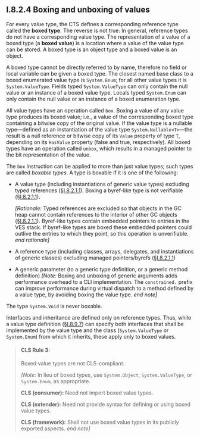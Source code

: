 ## I.8.2.4 Boxing and unboxing of values

For every value type, the CTS defines a corresponding reference type called the **boxed type**. The reverse is not true: In general, reference types do not have a corresponding value type. The representation of a value of a boxed type (a **boxed value**) is a location where a value of the value type can be stored. A boxed type is an object type and a boxed value is an object.

A boxed type cannot be directly referred to by name, therefore no field or local variable can be given a boxed type. The closest named base class to a boxed enumerated value type is `System.Enum`; for all other value types it is `System.ValueType`. Fields typed `System.ValueType` can only contain the null value or an instance of a boxed value type. Locals typed `System.Enum` can only contain the null value or an instance of a boxed enumeration type.

All value types have an operation called `box`. Boxing a value of any value type produces its boxed value; i.e., a value of the corresponding boxed type containing a bitwise copy of the original value. If the value type is a nullable type&mdash;defined as an instantiation of the value type `System.Nullable<T>`&mdash;the result is a null reference or bitwise copy of its `Value` property of type `T`, depending on its `HasValue` property (false and true, respectively). All boxed types have an operation called `unbox`, which results in a managed pointer to the bit representation of the value.

The `box` instruction can be applied to more than just value types; such types are called *boxable types*. A type is boxable if it is one of the following:

 * A value type (including instantiations of generic value types) excluding typed references (§[I.8.2.1.1](i.8.2.1.1-managed-pointers-and-related-types.md)). Boxing a byref-like type is not verifiable (§[I.8.2.1.1](i.8.2.1.1-managed-pointers-and-related-types.md)).

   _[Rationale:_ Typed references are excluded so that objects in the GC heap cannot contain references to the interior of other GC objects (§[I.8.2.1.1](i.8.2.1.1-managed-pointers-and-related-types.md)). Byref-like types contain embedded pointers to entries in the VES stack. If byref-like types are boxed these embedded pointers could outlive the entries to which they point, so this operation is unverifiable. _end rationale]_

 * A reference type (including classes, arrays, delegates, and instantiations of generic classes) excluding managed pointers/byrefs (§[I.8.2.1.1](i.8.2.1.1-managed-pointers-and-related-types.md))

 * A generic parameter (to a generic type definition, or a generic method definition) _[Note:_ Boxing and unboxing of generic arguments adds performance overhead to a CLI implementation. The `constrained.` prefix can improve performance during virtual dispatch to a method defined by a value type, by avoiding boxing the value type. _end note]_

The type `System.Void` is never boxable.

Interfaces and inheritance are defined only on reference types. Thus, while a value type definition (§[I.8.9.7](i.8.9.7-value-type-definition.md)) can specify both interfaces that shall be implemented by the value type and the class (`System.ValueType` or `System.Enum`) from which it inherits, these apply only to boxed values. 

> #### CLS Rule 3:
>
> Boxed value types are not CLS-compliant.
>
> _[Note:_ In lieu of boxed types, use `System.Object`, `System.ValueType`, or `System.Enum`, as appropriate.
>
> **CLS (consumer):** Need not import boxed value types.
>
> **CLS (extender):** Need not provide syntax for defining or using boxed value types.
>
> **CLS (framework):** Shall not use boxed value types in its publicly exported aspects. _end note]_
